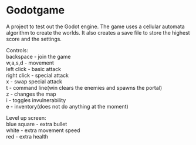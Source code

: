 # Godotgame

A project to test out the Godot engine. The game uses a cellular automata algorithm to create the worlds. It also creates a save file to store the highest score and the settings.  

Controls:  
backspace - join the game  
w,a,s,d - movement  
left click - basic attack  
right click - special attack  
x - swap special attack  
t - command line(win clears the enemies and spawns the portal)  
z - changes the map  
i - toggles invulnerability  
e - inventory(does not do anything at the moment)
  
Level up screen:  
blue square - extra bullet  
white - extra movement speed  
red - extra health
